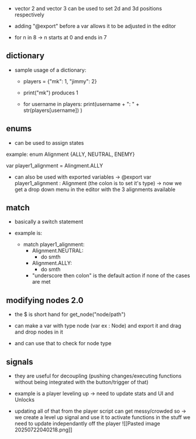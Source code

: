 - vector 2 and vector 3 can be used to set 2d and 3d positions respectively

- adding "@export" before a var allows it to be adjusted in the editor

- for n in 8 -> n starts at 0 and ends in 7

## dictionary
- sample usage of a dictionary:
	-  players = {"mk": 1, "jimmy": 2}
	- print("mk") produces 1

	- for username in players: print(username + ": " + str(players[username]) )

## enums
- can be used to assign states

example: enum Alignment {ALLY, NEUTRAL, ENEMY}

var player1_alignment = Alingment.ALLY

- can also be used with exported variables -> @export var player1_alignment :  Alignment (the colon is to set it's type) -> now we get a drop down menu in the editor with the 3 alignments available

## match
- basically a switch statement

- example is:
	- match player1_alignment:
		- Alignment.NEUTRAL:
			- do smth
		- Alignment.ALLY:
			- do smth
		- "underscore then colon" is the default action if none of the cases are met

## modifying nodes 2.0

- the $ is short hand for get_node("node/path")

- can make a var with type node (var ex : Node) and export it and drag and drop nodes in it
- and can use that to check for node type

## signals
- they are useful for decoupling (pushing changes/executing functions without being integrated with the button/trigger of that)

- example is a player leveling up -> need to update stats and UI and Unlocks
- updating all of that from the player script can get messy/crowded so -> we create a level up signal and use it to activate functions in the stuff we need to update independantly off the player
![[Pasted image 20250722040218.png]]